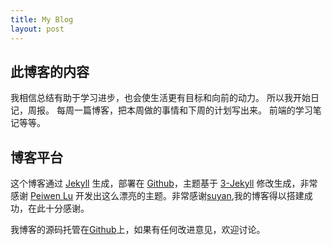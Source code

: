 ```yaml
---
title: My Blog
layout: post
---
```


## 此博客的内容

我相信总结有助于学习进步，也会使生活更有目标和向前的动力。
所以我开始日记，周报。
每周一篇博客，把本周做的事情和下周的计划写出来。
前端的学习笔记等等。


## 博客平台

这个博客通过 [Jekyll](http://jekyllrb.com/) 生成，部署在 [Github](https://pages.github.com)，主题基于 [3-Jekyll](https://github.com/P233/3-Jekyll) 修改生成，非常感谢 [Peiwen Lu](https://github.com/P233) 开发出这么漂亮的主题。非常感谢[suyan](https://github.com/suyan),我的博客得以搭建成功，在此十分感谢。

我博客的源码托管在[Github](https://github.com/sonya1/sonya1.github.io)上，如果有任何改进意见，欢迎讨论。
